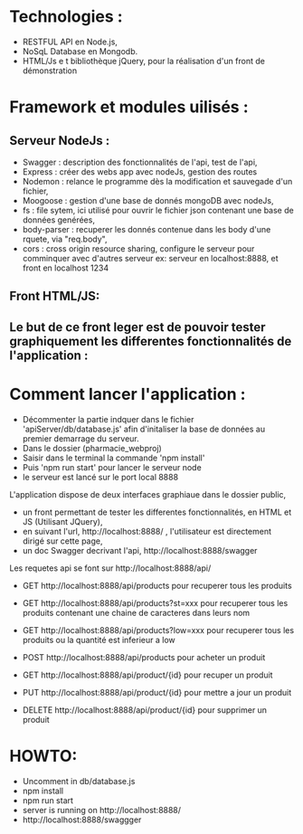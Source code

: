 # Technologies : 

- RESTFUL API en Node.js, 
- NoSqL Database en Mongodb.
- HTML/Js e t bibliothèque jQuery, pour la réalisation d'un front de démonstration

# Framework et modules uilisés :

## Serveur NodeJs : 
- Swagger : description des fonctionnalités de l'api, test de l'api,
- Express : créer des webs app avec nodeJs, gestion des routes
- Nodemon : relance le programme dès la modification et sauvegade d'un fichier,
- Moogoose : gestion d'une base de donnés mongoDB avec nodeJs,
- fs : file sytem, ici utilisé pour ouvrir le fichier json contenant une base de données genérées,
- body-parser : recuperer les donnés contenue dans les body d'une rquete,  via "req.body",
- cors : cross origin resource sharing, configure le serveur pour comminquer avec d'autres serveur ex: serveur en localhost:8888, et front en localhost 1234

## Front HTML/JS:
Le but de ce front leger est de pouvoir tester graphiquement les differentes fonctionnalités de l'application : 
- 

# Comment lancer l'application : 

- Décommenter la partie indquer dans le fichier 'apiServer/db/database.js' afin d'initaliser la base de données au premier demarrage du serveur.
- Dans le dossier (pharmacie_webproj) 
- Saisir dans le terminal la commande 'npm install'
- Puis 'npm run start' pour lancer le serveur node
- le serveur est lancé sur le port local 8888

L'application dispose de deux interfaces graphiaue dans le dossier public,
- un front permettant de tester les differentes fonctionnalités, en HTML et JS (Utilisant JQuery),
- en suivant l'url, http://localhost:8888/ , l'utilisateur est directement dirigé sur cette page, 
- un doc Swagger decrivant l'api, http://localhost:8888/swagger

Les requetes api se font sur http://localhost:8888/api/ 
- GET http://localhost:8888/api/products pour recuperer tous les produits
- GET http://localhost:8888/api/products?st=xxx pour recuperer tous les produits contenant une chaine de caracteres dans leurs nom
- GET http://localhost:8888/api/products?low=xxx pour recuperer tous les produits ou la quantité est inferieur a low
- POST http://localhost:8888/api/products pour acheter un produit

- GET http://localhost:8888/api/product/{id} pour recuper un produit
- PUT http://localhost:8888/api/product/{id} pour mettre a jour un produit
- DELETE http://localhost:8888/api/product/{id} pour supprimer un produit


# HOWTO:
- Uncomment in db/database.js
- npm install
- npm run start
- server is running on http://localhost:8888/
- http://localhost:8888/swaggger
